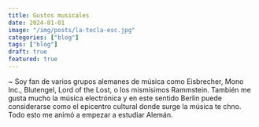```yaml
---
title: Gustos musicales
date: 2024-01-01
image: "/img/posts/la-tecla-esc.jpg"
categories: ["blog"]
tags: ["blog"]
draft: true
featured: true
---
```



~ Soy fan de varios grupos alemanes de música como Eisbrecher, Mono Inc., Blutengel, Lord of the Lost, o los mismísimos Rammstein. También me gusta mucho la música electrónica y en este sentido Berlin puede considerarse como el epicentro cultural donde surge la música te  chno. Todo esto me animó a empezar a estudiar Alemán. 


